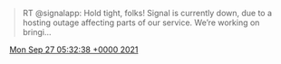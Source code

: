> RT @signalapp: Hold tight, folks\! Signal is currently down, due to a hosting outage affecting parts of our service\. We’re working on bringi…

<img src="../../media/tweet.ico" width="12" /> [Mon Sep 27 05:32:38 +0000 2021](https://twitter.com/DromerDenker/status/1442361517618380802)